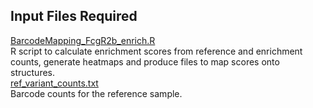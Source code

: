 ## Input Files Required

[BarcodeMapping_FcgR2b_enrich.R](https://github.com/Ortlund-Laboratory/DMS_IgG1Fc/blob/main/example_enrichment_escape/scores_and_visualization/enrichment/BarcodeMapping_FcgR2b_enrich.R)<br>
R script to calculate enrichment scores from reference and enrichment counts, generate heatmaps and produce files to map scores onto structures.<br>
[ref_variant_counts.txt](https://github.com/Ortlund-Laboratory/DMS_IgG1Fc/blob/main/example_enrichment_escape/scores_and_visualization/enrichment/ref_variant_counts.txt)<br>
Barcode counts for the reference sample.<br>
